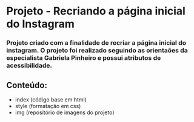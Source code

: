 # Projeto - Recriando a página inicial do Instagram


### Projeto criado com a finalidade de recriar a página inicial do instagram. O projeto foi realizado seguindo as orientaões da especialista Gabriela Pinheiro e possui atributos de acessibilidade.


## Conteúdo:

- index (código base em html)
- style (formatação em css)
- img (repositório de imagens do projeto)